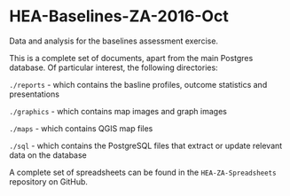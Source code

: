 # HEA-Baselines-ZA-2016-Oct
Data and analysis for the baselines assessment exercise.

This is a complete set of documents, apart from the main Postgres database. Of particular interest, the following directories:

`./reports` - which contains the basline profiles, outcome statistics and presentations

`./graphics` - which contains map images and graph images

`./maps` - which contains QGIS map files

`./sql` - which contains the PostgreSQL files that extract or update relevant data on the database

A complete set of spreadsheets can be found in the `HEA-ZA-Spreadsheets` repository on GitHub.
